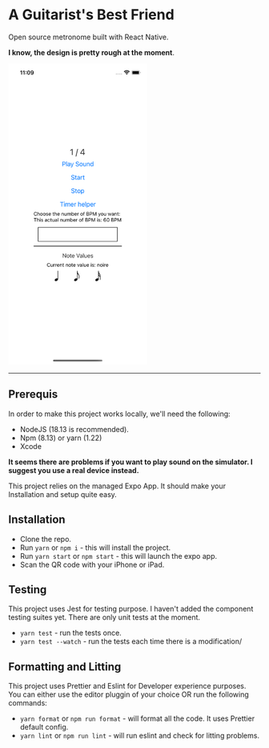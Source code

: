 # A Guitarist's Best Friend

Open source metronome built with React Native.

**I know, the design is pretty rough at the moment**.

<img src="./assets/README-app-preview.png" alt="Design preview for the a guitarist's best fried App" height="600" />

---

## Prerequis

In order to make this project works locally, we'll need the following:

- NodeJS (18.13 is recommended).
- Npm (8.13) or yarn (1.22)
- Xcode

**It seems there are problems if you want to play sound on the simulator. I
suggest you use a real device instead.**

This project relies on the managed Expo App. It should make your Installation
and setup quite easy.

## Installation

- Clone the repo.
- Run `yarn` or `npm i` - this will install the project.
- Run `yarn start` or `npm start` - this will launch the expo app.
- Scan the QR code with your iPhone or iPad.

## Testing

This project uses Jest for testing purpose. I haven't added the component
testing suites yet. There are only unit tests at the moment.

- `yarn test` - run the tests once.
- `yarn test --watch` - run the tests each time there is a modification/

## Formatting and Litting

This project uses Prettier and Eslint for Developer experience purposes. You
can either use the editor pluggin of your choice OR run the following commands:

- `yarn format` or `npm run format` - will format all the code. It uses
  Prettier default config.
- `yarn lint` or `npm run lint` - will run eslint and check for litting
  problems. 

